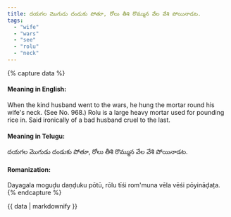```yaml
---
title: దయగల మొగుడు దండుకు పోతూ, రోలు తీశి రొమ్మున వేల వేశి పోయినాడట.
tags:
  - "wife"
  - "wars"
  - "see"
  - "rolu"
  - "neck"
---
```


{% capture data %}
#### Meaning in English:
When the kind husband went to the wars, he hung the mortar round his wife's neck.
(See No. 968.)
Rolu is a large heavy mortar used for pounding rice in.
Said ironically of a bad husband cruel to the last.

#### Meaning in Telugu:
దయగల మొగుడు దండుకు పోతూ, రోలు తీశి రొమ్మున వేల వేశి పోయినాడట.

#### Romanization:
Dayagala moguḍu daṇḍuku pōtū, rōlu tīśi rom'muna vēla vēśi pōyināḍaṭa.
{% endcapture %}

{{ data | markdownify }}

